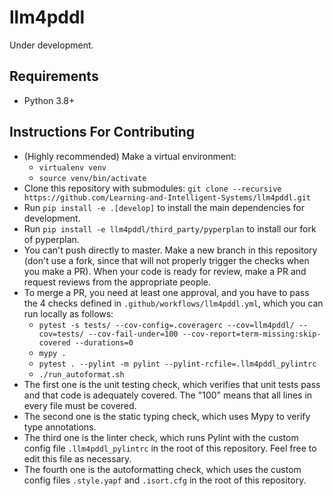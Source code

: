 # llm4pddl

Under development.

## Requirements
* Python 3.8+

## Instructions For Contributing
* (Highly recommended) Make a virtual environment:
    * `virtualenv venv`
    * `source venv/bin/activate`
* Clone this repository with submodules: `git clone --recursive https://github.com/Learning-and-Intelligent-Systems/llm4pddl.git`
* Run `pip install -e .[develop]` to install the main dependencies for development.
* Run `pip install -e llm4pddl/third_party/pyperplan` to install our fork of pyperplan.
* You can't push directly to master. Make a new branch in this repository (don't use a fork, since that will not properly trigger the checks when you make a PR). When your code is ready for review, make a PR and request reviews from the appropriate people.
* To merge a PR, you need at least one approval, and you have to pass the 4 checks defined in `.github/workflows/llm4pddl.yml`, which you can run locally as follows:
    * `pytest -s tests/ --cov-config=.coveragerc --cov=llm4pddl/ --cov=tests/ --cov-fail-under=100 --cov-report=term-missing:skip-covered --durations=0`
    * `mypy .`
    * `pytest . --pylint -m pylint --pylint-rcfile=.llm4pddl_pylintrc`
    * `./run_autoformat.sh`
* The first one is the unit testing check, which verifies that unit tests pass and that code is adequately covered. The "100" means that all lines in every file must be covered.
* The second one is the static typing check, which uses Mypy to verify type annotations.
* The third one is the linter check, which runs Pylint with the custom config file `.llm4pddl_pylintrc` in the root of this repository. Feel free to edit this file as necessary.
* The fourth one is the autoformatting check, which uses the custom config files `.style.yapf` and `.isort.cfg` in the root of this repository.
